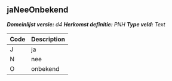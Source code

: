 ## jaNeeOnbekend

*__Domeinlijst versie:__ d4*
*__Herkomst definitie:__ PNH*
*__Type veld:__ Text*

|__Code__ |__Description__	|
|	---	|	---	|
| J | ja |
| N | nee |
| O | onbekend |
